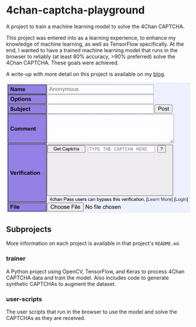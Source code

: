 4chan-captcha-playground
========================
A project to train a machine learning model to solve the 4Chan CAPTCHA.

This project was entered into as a learning experience, to enhance my knowledge of machine learning, as well as TensorFlow specifically. At the end, I wanted to have a trained machine learning model that runs in the browser to reliably (at least 80% accuracy, >90% preferred) solve the 4Chan CAPTCHA. These goals were achieved.

A write-up with more detail on this project is available on my [blog](https://blackjack.codes/blog/breaking-the-4chan-captcha/).

![](images/demo.gif)

## Subprojects
More information on each project is available in that project's `README.md`.

### trainer
A Python project using OpenCV, TensorFlow, and Keras to process 4Chan CAPTCHA data and train the model. Also includes code to generate synthetic CAPTCHAs to augment the dataset.

### user-scripts
The user scripts that run in the browser to use the model and solve the CAPTCHAs as they are received.
